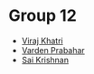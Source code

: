 # Group 12

* [Viraj Khatri](https://github.com/vk5-pdx)
* [Varden Prabahar](https://github.com/nagavar2)
* [Sai Krishnan](https://github.com/saikris2)
